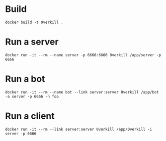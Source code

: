 # Build

```
docker build -t 0verkill .
```

# Run a server

```
docker run -it --rm --name server -p 6666:6666 0verkill /app/server -p 6666
```

# Run a bot

```
docker run -it --rm --name bot --link server:server 0verkill /app/bot -a server -p 6666 -n foo
```

# Run a client

```
docker run -it --rm --link server:server 0verkill /app/0verkill -i server -p 6666
```
